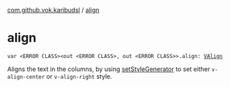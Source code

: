 [com.github.vok.karibudsl](index.md) / [align](.)

# align

`var <ERROR CLASS><out <ERROR CLASS>, out <ERROR CLASS>>.align: `[`VAlign`](-v-align/index.md)

Aligns the text in the columns, by using [setStyleGenerator](#) to set either `v-align-center` or `v-align-right` style.

